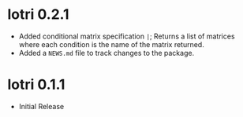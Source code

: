 # lotri 0.2.1
* Added conditional matrix specification `|`; Returns a list of matrices
  where each condition is the name of the matrix returned.
* Added a `NEWS.md` file to track changes to the package.

# lotri 0.1.1
* Initial Release

